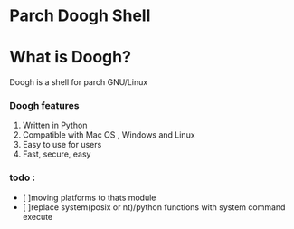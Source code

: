 # Parch Doogh Shell

# What is Doogh?

Doogh is a shell for parch GNU/Linux

### Doogh features

1. Written in Python
2. Compatible with Mac OS , Windows and Linux
3. Easy to use for users
4. Fast, secure, easy

### todo :
- [ ]moving platforms to thats module
- [ ]replace system(posix or nt)/python functions with system command execute
